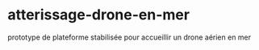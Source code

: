 # atterissage-drone-en-mer
prototype de plateforme stabilisée pour accueillir un drone aérien en mer
